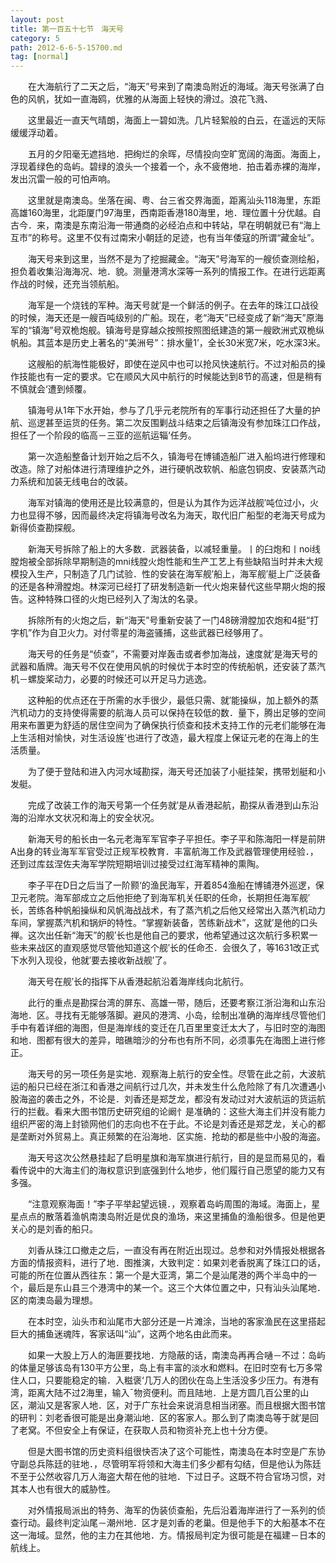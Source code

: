 ```yaml
---
layout: post
title: 第一百五十七节　海天号
category: 5
path: 2012-6-6-5-15700.md
tag: [normal]
---
```


　　在大海航行了二天之后，“海天”号来到了南澳岛附近的海域。海天号张满了白色的风帆，犹如一直海鸥，优雅的从海面上轻快的滑过。浪花飞溅、

　　这里最近一直天气晴朗，海面上一碧如洗。几片轻絮般的白云，在遥远的天际缓缓浮动着。

　　五月的夕阳毫无遮挡地．把绚烂的余晖，尽情投向空旷宽阔的海面。海面上，浮现着绿色的岛屿。碧绿的浪头一个接着一个，永不疲倦地．拍击着赤裸的海岸，发出沉雷一般的可怕声响。

　　这里就是南澳岛。坐落在闽、粤、台三省交界海面，距离汕头118海里，东距高雄160海里，北距厦门97海里，西南距香港180海里，地．理位置十分优越。自古今．来，南澳是东南沿海一带通商的必经泊点和中转站，早在明朝就已有“海上互市”的称号。这里不仅有过南宋小朝廷的足迹，也有当年倭寇的所谓“藏金址”。

　　海天号来到这里，当然不是为了挖掘藏金。“海天”号海军的一艘侦查测绘船，担负着收集沿海海况、地．貌。测量港湾水深等一系列的情报工作。在进行远距离作战的时候，还充当领航船。

　　海军是一个烧钱的军种。海天号就′是一个鲜活的例子。在去年的珠江口战役的时候，海天还是一艘百吨级别的广船。现在，老“海天”已经变成了新“海天”原海军的“镇海”号双桅炮舰。镇海号是穿越众按照按照图纸建造的第一艘欧洲式双桅纵帆船。其蓝本是历史上著名的“美洲号”：排水量1’，全长30米宽7米，吃水深3米。

　　这艘船的航海性能极好，即使在逆风中也可以抢风快速航行。不过对船员的操作技能也有一定的要求。它在顺风大风中航行的时候能达到8节的高速，但是稍有不慎就会‘遭到倾覆。

　　镇海号从1年下水开始，参与了几乎元老院所有的军事行动还担任了大量的护航、巡逻甚至运货的任务。第二次反围剿战斗结束之后镇海没有参加珠江口作战，担任了一个阶段的临高－三亚的巡航运辎‘任务。

　　第一次造船整备计划开始之后不久，镇海号在博铺造船厂进入船坞进行修理和改造。除了对船体进行清理维护之外，进行硬帆改软帆、船底包铜皮、安装蒸汽动力系统和加装无线电台的改装。

　　海军对镇海的使用还是比较满意的，但是认为其作为远洋战舰′吨位过小，火力也显得不够，因而最终决定将镇海号改名为海天，取代旧广船型的老海天号成为新得侦查勘探舰。

　　新海天号拆除了船上的大多数．武器装备，以减轻重量。丨的臼炮和丨noi线膛炮被全部拆除早期制造的mni线膛火炮性能和生产工艺上有些缺陷当时并未大规模投入生产，只制造了几门试验．性的安装在海军舰′船上，海军舰′艇上广泛装备的还是各种滑膛炮。林深河已经打了研发制造新一代火炮来替代这些早期火炮的报告。这种特殊口径的火炮已经列入了淘汰的名录。

　　拆除所有的火炮之后，新“海天”号重新安装了一门48磅滑膛加农炮和4挺“打字机”作为自卫火力。对付零星的海盗骚捕，这些武器已经够用了。

　　海天号的任务是“侦查”，不需要对岸轰击或者参加海战，速度就′是海天号的武器和盾牌。海天号不仅在使用风帆的时候优于本时空的传统船帆，还安装了蒸汽机－螺旋桨动力，必要的时候还可以开足马力逃逸。

　　这种船的优点还在于所需的水手很少，最低只需、就′能操纵，加上额外的蒸汽机动力的支持使得需要的航海人员可以保持在较低的数．量下，腾出足够的空间用来布置更为舒适的居住空间为了确保执行侦查和技术支持工作的元老们能够在海上生活相对愉快，对生活设旌’也进行了改造，最大程度上保证元老的在海上的生活质量。

　　为了便于登陆和进入内河水域勘探，海天号还加装了小艇挂架，携带划艇和小发艇。

　　完成了改装工作的海天号第一个任务就′是从香港起航，勘探从香港到山东沿海的沿岸水文状况和海上的安全状况。

　　新海天号的船长由一名元老海军军官李子平担任。李子平和陈海阳一样是前阱A出身的转业海军军官受过正规军校教育．丰富航海工作及武器管理使用经验．，还到过库兹涅佐夫海军学院短期培训过接受过红海军精神的熏陶。

　　李子平在D日之后当了一阶颢‘的渔民海军，开着854渔船在博铺港外巡逻，保卫元老院。海军部成立之后他拒绝了到海军机关任职的任命，长期担任海军舰′长，苦练各种帆船操纵和风帆海战战术，有了蒸汽机之后他又经常出入蒸汽机动力车间，掌握蒸汽机和锅炉的特性。“掌握新装备，苦练新战术”，这就′是他的口头禅。这次出任新“海天”的舰′长也是他自己的要求，他希望通过这次航行多积累一些未来战区的直观感觉尽管他知道这个舰′长的任命丕．会很久了，等1631改正式下水列入现役，他就′要去接收新战舰′了。

　　海天号在舰′长的指挥下从香港起航沿着海岸线向北航行。

　　此行的重点是勘探台湾的屏东、高雄一带，随后，还要考察江浙沿海和山东沿海地．区。寻找有无能够落脚。避风的港湾、小岛，绘制出准确的海岸线尽管他们手中有着详细的海图，但是海岸线的变迁在几百里里变迁太大了，与旧时空的海图和地．图都有很大的差异，暗礁暗沙的分布也有所不同，必须事先在海图上进行修正。

　　海天号的另一项任务是实地．观察海上航行的安全性。尽管在此之前，大波航运的船只已经在浙江和香港之间航行过几次，并未发生什么危险除了有几次遭遇小股海盗的袭击之外，不论是．刘香还是郑芝龙，都没有发动过对大波航运的货运航行的拦截。看来大图书馆历史研究组的论阚忄是准确的：这些大海主们并没有能力组织严密的海上封锁网他们的志向也不在于此。不论是刘香还是郑芝龙，关心的都是垄断对外贸易上。真正频繁的在沿海地．区实施．抢劫的都是些中小股的海盗。

　　海天号这次公然悬挂起了启明星旗和海军旗进行航行，目的是显而易见的，看看传说中的大海主们的海权意识到底强到什么地步，他们履行自己愿望的能力又有多强。

　　“注意观察海面！”李子平举起望远镜．，观察着岛屿周围的海域。海面上，星星点点的散落着渔帆南澳岛附近是优良的渔场，来这里捕鱼的渔船很多。但是他更关心的是刘香的船只。

　　刘香从珠江口撤走之后，一直没有再在附近出现过。总参和对外情报处根据各方面的情报资料，进行了地．图推演，大致判定：如果刘老香脱离了珠江口的话，可能的所在位置从西往东：第一个是大亚湾，第二个是汕尾港的两个半岛中的一个，最后是东山县三个港湾中的某一个。这三个大体位置之中，只有汕头汕尾地．区的南澳岛最为理想。

　　在本时空，汕头市和汕尾市大部分还是一片滩涂，当地的客家渔民在这里搭起巨大的捕鱼迷魂阵，客家话叫“汕”，这两个地名由此而来。

　　如果一大股上万人的海匪要找地．方隐蔽的话，南澳岛再再合嗵－不过：岛屿的体量足够该岛有130平方公里，岛上有丰富的淡水和燃料。在旧时空有七万多常住人口，只要能稳定的输．入糍褒‘几万人的团伙在岛上生活没多少压力。有港有湾，距离大陆不过2海里，输入ˉ物资便利。而且陆地．上是方圆几百公里的山区，潮汕又是客家人地．区，对于广东社会来说消息相当闭塞。而且根据大图书馆的研判：刘老香很可能是出身潮汕地．区的客家人。那么到了南澳岛等于就′是回了老窝。不但安全上有保证，在获取人员和物资补充上也十分方便。

　　但是大图书馆的历史资料组很快否决了这个可能性，南澳岛在本时空是广东协守副总兵陈廷的驻地．，尽管明军将领和大海主们多少都有勾结，但是他认为陈廷不至于公然收容几万人海盗大帮在他的驻地．下过日子。这既不符合官场习惯，对其本人也有很大的威胁性。

　　对外情报局派出的特务、海军的伪装侦查船，先后沿着海岸进行了一系列的侦查行动。最终判定汕尾－潮州地．区才是刘香的老巢。但是他手下的大船基本不在这一海域。显然，他的主力在其他地．方。情报局判定为很可能是在福建－日本的航线上。